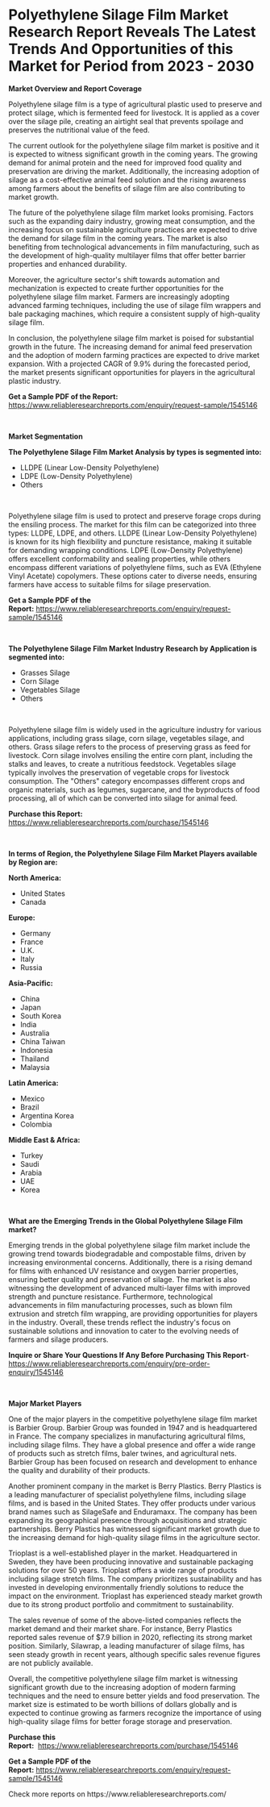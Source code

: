 <p><h1>Polyethylene Silage Film Market Research Report Reveals The Latest Trends And Opportunities of this Market for Period from 2023 - 2030</h1></p><p><strong>Market Overview and Report Coverage</strong></p>
<p><p>Polyethylene silage film is a type of agricultural plastic used to preserve and protect silage, which is fermented feed for livestock. It is applied as a cover over the silage pile, creating an airtight seal that prevents spoilage and preserves the nutritional value of the feed.</p><p>The current outlook for the polyethylene silage film market is positive and it is expected to witness significant growth in the coming years. The growing demand for animal protein and the need for improved food quality and preservation are driving the market. Additionally, the increasing adoption of silage as a cost-effective animal feed solution and the rising awareness among farmers about the benefits of silage film are also contributing to market growth.</p><p>The future of the polyethylene silage film market looks promising. Factors such as the expanding dairy industry, growing meat consumption, and the increasing focus on sustainable agriculture practices are expected to drive the demand for silage film in the coming years. The market is also benefiting from technological advancements in film manufacturing, such as the development of high-quality multilayer films that offer better barrier properties and enhanced durability.</p><p>Moreover, the agriculture sector's shift towards automation and mechanization is expected to create further opportunities for the polyethylene silage film market. Farmers are increasingly adopting advanced farming techniques, including the use of silage film wrappers and bale packaging machines, which require a consistent supply of high-quality silage film.</p><p>In conclusion, the polyethylene silage film market is poised for substantial growth in the future. The increasing demand for animal feed preservation and the adoption of modern farming practices are expected to drive market expansion. With a projected CAGR of 9.9% during the forecasted period, the market presents significant opportunities for players in the agricultural plastic industry.</p></p>
<p><strong>Get a Sample PDF of the Report:</strong> <a href="https://www.reliableresearchreports.com/enquiry/request-sample/1545146">https://www.reliableresearchreports.com/enquiry/request-sample/1545146</a></p>
<p>&nbsp;</p>
<p><strong>Market Segmentation</strong></p>
<p><strong>The Polyethylene Silage Film Market Analysis by types is segmented into:</strong></p>
<p><ul><li>LLDPE (Linear Low-Density Polyethylene)</li><li>LDPE (Low-Density Polyethylene)</li><li>Others</li></ul></p>
<p>&nbsp;</p>
<p><p>Polyethylene silage film is used to protect and preserve forage crops during the ensiling process. The market for this film can be categorized into three types: LLDPE, LDPE, and others. LLDPE (Linear Low-Density Polyethylene) is known for its high flexibility and puncture resistance, making it suitable for demanding wrapping conditions. LDPE (Low-Density Polyethylene) offers excellent conformability and sealing properties, while others encompass different variations of polyethylene films, such as EVA (Ethylene Vinyl Acetate) copolymers. These options cater to diverse needs, ensuring farmers have access to suitable films for silage preservation.</p></p>
<p><strong>Get a Sample PDF of the Report:</strong>&nbsp;<a href="https://www.reliableresearchreports.com/enquiry/request-sample/1545146">https://www.reliableresearchreports.com/enquiry/request-sample/1545146</a></p>
<p>&nbsp;</p>
<p><strong>The Polyethylene Silage Film Market Industry Research by Application is segmented into:</strong></p>
<p><ul><li>Grasses Silage</li><li>Corn Silage</li><li>Vegetables Silage</li><li>Others</li></ul></p>
<p>&nbsp;</p>
<p><p>Polyethylene silage film is widely used in the agriculture industry for various applications, including grass silage, corn silage, vegetables silage, and others. Grass silage refers to the process of preserving grass as feed for livestock. Corn silage involves ensiling the entire corn plant, including the stalks and leaves, to create a nutritious feedstock. Vegetables silage typically involves the preservation of vegetable crops for livestock consumption. The "Others" category encompasses different crops and organic materials, such as legumes, sugarcane, and the byproducts of food processing, all of which can be converted into silage for animal feed.</p></p>
<p><strong>Purchase this Report:</strong>&nbsp; <a href="https://www.reliableresearchreports.com/purchase/1545146">https://www.reliableresearchreports.com/purchase/1545146</a></p>
<p>&nbsp;</p>
<p><strong>In terms of Region, the Polyethylene Silage Film Market Players available by Region are:</strong></p>
<p>
    <p> <strong> North America: </strong>
        <ul>
            <li>United States</li>
            <li>Canada</li>
        </ul>
        </p> 
    <p> <strong> Europe: </strong>
        <ul>
            <li>Germany</li>
            <li>France</li>
            <li>U.K.</li>
            <li>Italy</li>
            <li>Russia</li>
        </ul>
        </p> 
    <p> <strong> Asia-Pacific: </strong>
        <ul>
            <li>China</li>
            <li>Japan</li>
            <li>South Korea</li>
            <li>India</li>
            <li>Australia</li>
            <li>China Taiwan</li>
            <li>Indonesia</li>
            <li>Thailand</li>
            <li>Malaysia</li>
        </ul>
        </p> 
    <p> <strong> Latin America: </strong>
        <ul>
            <li>Mexico</li>
            <li>Brazil</li>
            <li>Argentina Korea</li>
            <li>Colombia</li>
        </ul>
        </p> 
    <p> <strong> Middle East & Africa: </strong>
        <ul>
            <li>Turkey</li>
            <li>Saudi</li>
            <li>Arabia</li>
            <li>UAE</li>
            <li>Korea</li>
        </ul>
    </p>
    </p>
<p>&nbsp;</p>
<p><strong>What are the Emerging Trends in the Global Polyethylene Silage Film market?</strong></p>
<p><p>Emerging trends in the global polyethylene silage film market include the growing trend towards biodegradable and compostable films, driven by increasing environmental concerns. Additionally, there is a rising demand for films with enhanced UV resistance and oxygen barrier properties, ensuring better quality and preservation of silage. The market is also witnessing the development of advanced multi-layer films with improved strength and puncture resistance. Furthermore, technological advancements in film manufacturing processes, such as blown film extrusion and stretch film wrapping, are providing opportunities for players in the industry. Overall, these trends reflect the industry's focus on sustainable solutions and innovation to cater to the evolving needs of farmers and silage producers.</p></p>
<p><strong>Inquire or Share Your Questions If Any Before Purchasing This Report</strong>- <a href="https://www.reliableresearchreports.com/enquiry/pre-order-enquiry/1545146">https://www.reliableresearchreports.com/enquiry/pre-order-enquiry/1545146</a></p>
<p>&nbsp;</p>
<p><strong>Major Market Players</strong></p>
<p><p>One of the major players in the competitive polyethylene silage film market is Barbier Group. Barbier Group was founded in 1947 and is headquartered in France. The company specializes in manufacturing agricultural films, including silage films. They have a global presence and offer a wide range of products such as stretch films, baler twines, and agricultural nets. Barbier Group has been focused on research and development to enhance the quality and durability of their products.</p><p>Another prominent company in the market is Berry Plastics. Berry Plastics is a leading manufacturer of specialist polyethylene films, including silage films, and is based in the United States. They offer products under various brand names such as SilageSafe and Enduramaxx. The company has been expanding its geographical presence through acquisitions and strategic partnerships. Berry Plastics has witnessed significant market growth due to the increasing demand for high-quality silage films in the agriculture sector.</p><p>Trioplast is a well-established player in the market. Headquartered in Sweden, they have been producing innovative and sustainable packaging solutions for over 50 years. Trioplast offers a wide range of products including silage stretch films. The company prioritizes sustainability and has invested in developing environmentally friendly solutions to reduce the impact on the environment. Trioplast has experienced steady market growth due to its strong product portfolio and commitment to sustainability.</p><p>The sales revenue of some of the above-listed companies reflects the market demand and their market share. For instance, Berry Plastics reported sales revenue of $7.9 billion in 2020, reflecting its strong market position. Similarly, Silawrap, a leading manufacturer of silage films, has seen steady growth in recent years, although specific sales revenue figures are not publicly available.</p><p>Overall, the competitive polyethylene silage film market is witnessing significant growth due to the increasing adoption of modern farming techniques and the need to ensure better yields and food preservation. The market size is estimated to be worth billions of dollars globally and is expected to continue growing as farmers recognize the importance of using high-quality silage films for better forage storage and preservation.</p></p>
<p><strong>Purchase this Report:</strong>&nbsp;&nbsp;<a href="https://www.reliableresearchreports.com/purchase/1545146">https://www.reliableresearchreports.com/purchase/1545146</a></p>
<p></p>
<p><strong>Get a Sample PDF of the Report:</strong>&nbsp;<a href="https://www.reliableresearchreports.com/enquiry/request-sample/1545146">https://www.reliableresearchreports.com/enquiry/request-sample/1545146</a></p>
<p>Check more reports on https://www.reliableresearchreports.com/</p>